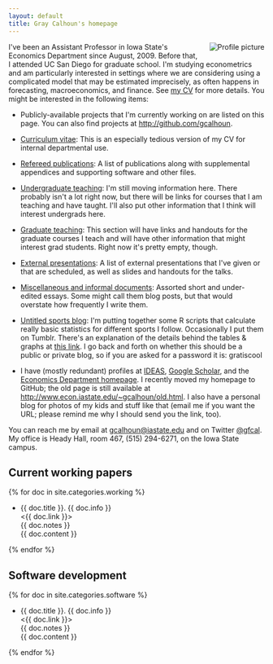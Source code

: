```yaml
---
layout: default
title: Gray Calhoun's homepage
---
```

[CV]: gcalhoun-cv.html

<img src='http://www.gravatar.com/avatar/f3c9878eabc83410b2d9e380cc36dfcf?s=160' 
     style='float:right;margin:0 0 10px 20px;' alt='Profile picture' />
I've been an Assistant Professor in Iowa State's Economics Department
since August, 2009. Before that, I attended UC San Diego for graduate
school. I'm studying econometrics and am particularly interested in
settings where we are considering using a complicated model that may
be estimated imprecisely, as often happens in forecasting,
macroeconomics, and finance. See [my CV][CV] for more details. You
might be interested in the following items:

* Publicly-available projects that I'm currently working on are
  listed on this page. You can also find projects at
  <http://github.com/gcalhoun>.

* [Curriculum vitae][CV]: This is an especially tedious version
  of my CV for internal departmental use.

* [Refereed publications](/papers/): A list of publications along
  with supplemental appendices and supporting software and other files.

* [Undergraduate teaching](undergraduate.html): I'm still moving
  information here. There probably isn't a lot right now, but there
  will be links for courses that I am teaching and have taught. I'll
  also put other information that I think will interest undergrads here.

* [Graduate teaching](graduate.html): This section will have links and
  handouts for the graduate courses I teach and will have other
  information that might interest grad students. Right now it's
  pretty empty, though.

* [External presentations](/talks/): A list of external presentations 
  that I've given or that are scheduled, as well as slides and
  handouts for the talks.

* [Miscellaneous and informal documents](/essays/): Assorted
  short and under-edited essays. Some might call them blog posts, but
  that would overstate how frequently I write them.

* [Untitled sports blog](http://untitledsports.tumblr.com): I'm
  putting together some R scripts that calculate really basic
  statistics for different sports I follow. Occasionally I put them on
  Tumblr. There's an explanation of the details behind the tables &
  graphs at [this link](http://untitledsports.tumblr.com/details).  I
  go back and forth on whether this should be a public or private
  blog, so if you are asked for a password it is: gratiscool

* I have (mostly redundant) profiles at
  [IDEAS](http://ideas.repec.org/f/pca491.html), [Google
  Scholar](http://scholar.google.com/citations?hl=en&user=OS8d9ycAAAAJ),
  and the [Economics Department
  homepage](http://www.econ.iastate.edu/people/faculty/calhoun-gray).
  I recently moved my homepage to GitHub; the old page is still
  available at <http://www.econ.iastate.edu/~gcalhoun/old.html>.  I
  also have a personal blog for photos of my kids and stuff like that
  (email me if you want the URL; please remind me why I should send
  you the link, too).

You can reach me by email at <gcalhoun@iastate.edu> and on Twitter
[@gfcal](https://twitter.com/gfcal).  My office is Heady Hall, room
467, (515) 294-6271, on the Iowa State campus.

Current working papers
----------------------

{% for doc in site.categories.working %}
* {{ doc.title }}. {{ doc.info }}  
  <{{ doc.link }}>  
  {{ doc.notes }}  
  {{ doc.content }}

{% endfor %}

Software development
--------------------

{% for doc in site.categories.software %}
* {{ doc.title }}.  {{ doc.info }}  
  <{{ doc.link }}>  
  {{ doc.notes }}  
  {{ doc.content }}

{% endfor %}

<!--  LocalWords:  Calhoun's gcalhoun html UC webpage GitHub Econom AIC Goyal
 -->
<!--  LocalWords:  Welch's Finan de Jong Jong's CLT overfit Diebold LM cv endif
 -->
<!--  LocalWords:  McCracken's endfor blog GrayCalhoun Google
 -->
